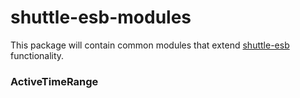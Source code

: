 shuttle-esb-modules
===================

This package will contain common modules that extend [shuttle-esb](https://github.com/Shuttle/shuttle-esb) functionality.

### ActiveTimeRange

